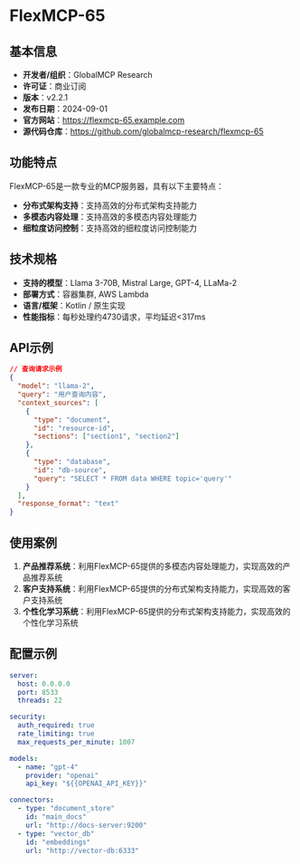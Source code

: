 # FlexMCP-65

## 基本信息

- **开发者/组织**：GlobalMCP Research
- **许可证**：商业订阅
- **版本**：v2.2.1
- **发布日期**：2024-09-01
- **官方网站**：https://flexmcp-65.example.com
- **源代码仓库**：https://github.com/globalmcp-research/flexmcp-65

## 功能特点

FlexMCP-65是一款专业的MCP服务器，具有以下主要特点：

- **分布式架构支持**：支持高效的分布式架构支持能力
- **多模态内容处理**：支持高效的多模态内容处理能力
- **细粒度访问控制**：支持高效的细粒度访问控制能力


## 技术规格

- **支持的模型**：Llama 3-70B, Mistral Large, GPT-4, LLaMa-2
- **部署方式**：容器集群, AWS Lambda
- **语言/框架**：Kotlin / 原生实现
- **性能指标**：每秒处理约4730请求，平均延迟<317ms

## API示例

```json
// 查询请求示例
{
  "model": "llama-2",
  "query": "用户查询内容",
  "context_sources": [
    {
      "type": "document",
      "id": "resource-id",
      "sections": ["section1", "section2"]
    },
    {
      "type": "database",
      "id": "db-source",
      "query": "SELECT * FROM data WHERE topic='query'"
    }
  ],
  "response_format": "text"
}
```

## 使用案例

1. **产品推荐系统**：利用FlexMCP-65提供的多模态内容处理能力，实现高效的产品推荐系统
2. **客户支持系统**：利用FlexMCP-65提供的分布式架构支持能力，实现高效的客户支持系统
3. **个性化学习系统**：利用FlexMCP-65提供的分布式架构支持能力，实现高效的个性化学习系统


## 配置示例

```yaml
server:
  host: 0.0.0.0
  port: 8533
  threads: 22

security:
  auth_required: true
  rate_limiting: true
  max_requests_per_minute: 1007

models:
  - name: "gpt-4"
    provider: "openai"
    api_key: "${{OPENAI_API_KEY}}"

connectors:
  - type: "document_store"
    id: "main_docs"
    url: "http://docs-server:9200"
  - type: "vector_db"
    id: "embeddings"
    url: "http://vector-db:6333"
```
